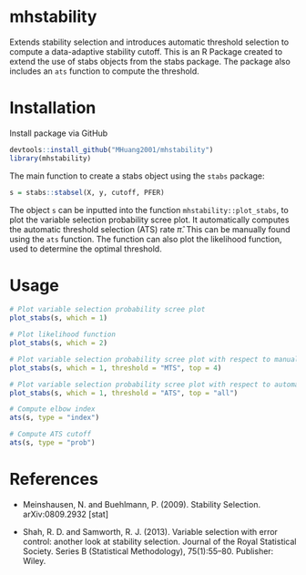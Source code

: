# mhstability

Extends stability selection and introduces automatic threshold selection to compute a data-adaptive stability cutoff. This is an R Package created to extend the use of stabs objects from the stabs package. The package also includes an `ats` function to compute the threshold. 


# Installation

Install package via GitHub
``` r
devtools::install_github("MHuang2001/mhstability")
library(mhstability)
```


The main function to create a stabs object using the `stabs` package:

``` r
s = stabs::stabsel(X, y, cutoff, PFER)
```
The object `s` can be inputted into the function `mhstability::plot_stabs`, to plot the variable selection probability scree plot. It automatically computes the automatic threshold selection (ATS) rate $\hat{\pi}$. This can be manually found using the `ats` function. The function can also plot the likelihood function, used to determine the optimal threshold. 

# Usage 
``` r
# Plot variable selection probability scree plot
plot_stabs(s, which = 1)

# Plot likelihood function
plot_stabs(s, which = 2)

# Plot variable selection probability scree plot with respect to manual threshold selection and display top 4 variables
plot_stabs(s, which = 1, threshold = "MTS", top = 4)

# Plot variable selection probability scree plot with respect to automatic threshold selection and display all selected variables
plot_stabs(s, which = 1, threshold = "ATS", top = "all")

# Compute elbow index
ats(s, type = "index")

# Compute ATS cutoff
ats(s, type = "prob")
```

# References

* Meinshausen, N. and Buehlmann, P. (2009). Stability Selection. arXiv:0809.2932 [stat]

* Shah, R. D. and Samworth, R. J. (2013). Variable selection with error control: another look at stability selection. Journal of the Royal     Statistical Society. Series B (Statistical
Methodology), 75(1):55–80. Publisher: Wiley.
